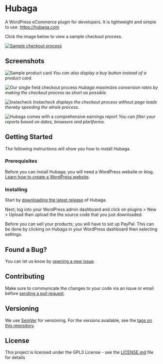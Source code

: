# Hubaga

A WordPress eCommerce plugin for developers. It is lightweight and simple to use. https://hubaga.com

Click the image below to view a sample checkout process.

[![Sample checkout process](https://img.youtube.com/vi/AVAQwehfQ70/0.jpg)](https://www.youtube.com/watch?v=AVAQwehfQ70)

## Screenshots

![Sample product card](https://github.com/picocodes/hubaga/raw/master/assets/images/screenshot-1.png)
*You can also display a buy button instead of a product card.*

![Our single field checkout process](https://github.com/picocodes/hubaga/raw/master/assets/images/screenshot-2.png)
*Hubaga maximizes conversion rates by making the checkout process as short as possible.*

![Instacheck](https://github.com/picocodes/hubaga/raw/master/assets/images/screenshot-3.png)
*Instacheck displays the checkout process without page loads thereby speeding the whole process.*

![Hubaga comes with a comprehensive earnings report](https://github.com/picocodes/hubaga/raw/master/assets/images/screenshot-8.png)
*You can filter your reports based on dates, browsers and plartforms.*

## Getting Started

The following instructions will show you how to install Hubaga.

### Prerequisites

Before you can install Hubaga; you will need a WordPress website or blog. [Learn how to create a WordPress website](https://medium.com/hubapress/how-to-create-a-wordpress-blog-in-the-cloud-for-less-than-20-a-beginners-guide-584b6c28028).

### Installing

Start by [downloading the latest release](https://github.com/picocodes/hubaga/releases) of Hubaga.

Next; log into your WordPress admin dashboard and click on plugins > New > Upload then upload the the source code that you just downloaded.

Before you can sell your products; you will have to set up PayPal. This can be done by clicking on Hubaga in your WordPress dashboard then selecting settings.


## Found a Bug?

You can let us know by [opening a new issue](https://github.com/picocodes/hubaga/issues).

## Contributing

Make sure to communicate the changes to your code via an issue or email before [sending a pull request](https://help.github.com/articles/creating-a-pull-request/).

## Versioning

We use [SemVer](http://semver.org/) for versioning. For the versions available, see the [tags on this repository](https://github.com/picocodes/hubaga/tags). 


## License

This project is licensed under the GPL3 License - see the [LICENSE.md](LICENSE.md) file for details

